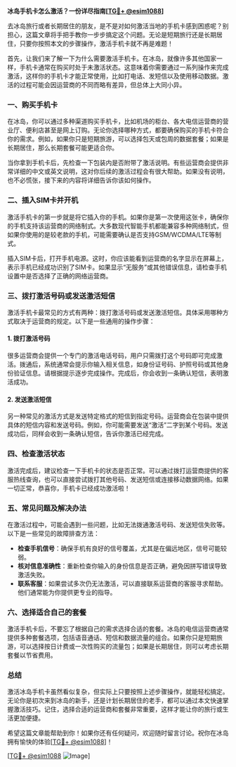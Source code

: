 **冰岛手机卡怎么激活？一份详尽指南[[TG💪+ @esim1088](https://t.me/s/esim1088)]**

去冰岛旅行或者长期居住的朋友，是不是对如何激活当地的手机卡感到困惑呢？别担心，这篇文章将手把手教你一步步搞定这个问题。无论是短期旅行还是长期居住，只要你按照本文的步骤操作，激活手机卡就不再是难题！

首先，让我们来了解一下为什么需要激活手机卡。在冰岛，就像许多其他国家一样，手机卡通常在购买时处于未激活状态。这意味着你需要通过一系列操作来完成激活，这样你的手机卡才能正常使用，比如打电话、发短信以及使用移动数据。激活的过程可能会因运营商的不同而略有差异，但总体上大同小异。

### 一、购买手机卡

在冰岛，你可以通过多种渠道购买手机卡，比如机场的柜台、各大电信运营商的营业厅、便利店甚至是网上订购。无论你选择哪种方式，都要确保购买的手机卡符合你的需求。例如，如果你只是短期旅游，可以选择包天或包周的数据套餐；如果是长期居住，那么长期套餐可能更适合你。

当你拿到手机卡后，先检查一下包装内是否附带了激活说明。有些运营商会提供非常详细的中文或英文说明，这对你后续的激活过程会有很大帮助。如果没有说明，也不必慌张，接下来的内容将详细告诉你该如何操作。

### 二、插入SIM卡并开机

激活手机卡的第一步就是将它插入你的手机。如果你是第一次使用这张卡，确保你的手机支持该运营商的网络制式。大多数现代智能手机都能兼容多种网络制式，但如果你使用的是较老款的手机，可能需要确认是否支持GSM/WCDMA/LTE等制式。

插入SIM卡后，打开手机电源。这时，你应该能看到运营商的名字显示在屏幕上，表示手机已经成功识别了SIM卡。如果显示“无服务”或其他错误信息，请检查手机设置中是否选择了正确的网络运营商。

### 三、拨打激活号码或发送激活短信

激活手机卡最常见的方式有两种：拨打激活号码或发送激活短信。具体采用哪种方式取决于运营商的规定。以下是一些通用的操作步骤：

#### 1. 拨打激活号码

很多运营商会提供一个专门的激活电话号码，用户只需拨打这个号码即可完成激活。拨通后，系统通常会提示你输入相关信息，如身份证号码、护照号码或其他身份验证信息。请根据提示逐步完成操作。完成后，你会收到一条确认短信，表明激活成功。

#### 2. 发送激活短信

另一种常见的激活方式是发送特定格式的短信到指定号码。运营商会在包装中提供具体的短信内容和发送号码。例如，你可能需要发送“激活”二字到某个号码。发送成功后，同样会收到一条确认短信，告诉你激活已经完成。

### 四、检查激活状态

激活完成后，建议检查一下手机卡的状态是否正常。可以通过拨打运营商提供的客服热线查询，也可以直接尝试拨打其他号码、发送短信或连接移动数据网络。如果一切正常，恭喜你，手机卡已经成功激活啦！

### 五、常见问题及解决办法

在激活过程中，可能会遇到一些问题，比如无法拨通激活号码、发送短信失败等。以下是一些常见的故障排查方法：

- **检查手机信号**：确保手机有良好的信号覆盖，尤其是在偏远地区，信号可能较弱。
- **核对信息准确性**：重新检查你输入的身份信息是否正确，避免因拼写错误导致激活失败。
- **联系客服**：如果尝试多次仍无法激活，可以直接联系运营商的客服寻求帮助。他们通常能为你提供更专业的指导。

### 六、选择适合自己的套餐

激活手机卡后，不要忘了根据自己的需求选择合适的套餐。冰岛的电信运营商通常提供多种套餐选项，包括语音通话、短信和数据流量的组合。如果你只是短期旅游，可以选择按日计费或一次性购买的流量包；如果是长期居住，则可以考虑长期套餐以节省费用。

### 总结

激活冰岛手机卡虽然看似复杂，但实际上只要按照上述步骤操作，就能轻松搞定。无论你是初次来到冰岛的新手，还是计划长期居住的老手，都可以通过本文快速掌握激活技巧。记住，选择合适的运营商和套餐非常重要，这样才能让你的旅行或生活更加便捷。

希望这篇文章能帮助到你！如果你还有任何疑问，欢迎随时留言讨论。祝你在冰岛拥有愉快的体验[[TG💪+ @esim1088](https://t.me/s/esim1088)]！

[[TG💪+ @esim1088](https://t.me/s/esim1088) ![Image](https://i.postimg.cc/4NQfJmqS/Snipaste-2025-05-13-00-14-12.png)]